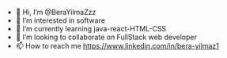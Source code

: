 - 👋 Hi, I’m @BeraYilmaZzz
- 👀 I’m interested in software
- 🌱 I’m currently learning java-react-HTML-CSS
- 💞️ I’m looking to collaborate on FullStack web developer
- 📫 How to reach me https://www.linkedin.com/in/bera-yilmaz1
